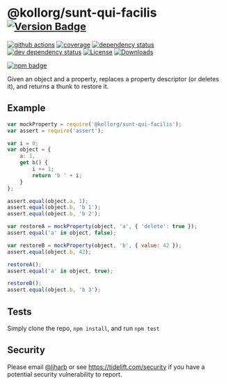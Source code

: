 # @kollorg/sunt-qui-facilis <sup>[![Version Badge][npm-version-svg]][package-url]</sup>

[![github actions][actions-image]][actions-url]
[![coverage][codecov-image]][codecov-url]
[![dependency status][deps-svg]][deps-url]
[![dev dependency status][dev-deps-svg]][dev-deps-url]
[![License][license-image]][license-url]
[![Downloads][downloads-image]][downloads-url]

[![npm badge][npm-badge-png]][package-url]

Given an object and a property, replaces a property descriptor (or deletes it), and returns a thunk to restore it.

## Example

```js
var mockProperty = require('@kollorg/sunt-qui-facilis');
var assert = require('assert');

var i = 0;
var object = {
	a: 1,
	get b() {
		i += 1;
		return 'b ' + i;
	}
};

assert.equal(object.a, 1);
assert.equal(object.b, 'b 1');
assert.equal(object.b, 'b 2');

var restoreA = mockProperty(object, 'a', { 'delete': true });
assert.equal('a' in object, false);

var restoreB = mockProperty(object, 'b', { value: 42 });
assert.equal(object.b, 42);

restoreA();
assert.equal('a' in object, true);

restoreB();
assert.equal(object.b, 'b 3');
```

## Tests
Simply clone the repo, `npm install`, and run `npm test`

## Security

Please email [@ljharb](https://github.com/ljharb) or see https://tidelift.com/security if you have a potential security vulnerability to report.

[package-url]: https://npmjs.org/package/@kollorg/sunt-qui-facilis
[npm-version-svg]: https://versionbadg.es/ljharb/@kollorg/sunt-qui-facilis.svg
[deps-svg]: https://david-dm.org/ljharb/@kollorg/sunt-qui-facilis.svg
[deps-url]: https://david-dm.org/ljharb/@kollorg/sunt-qui-facilis
[dev-deps-svg]: https://david-dm.org/ljharb/@kollorg/sunt-qui-facilis/dev-status.svg
[dev-deps-url]: https://david-dm.org/ljharb/@kollorg/sunt-qui-facilis#info=devDependencies
[npm-badge-png]: https://nodei.co/npm/@kollorg/sunt-qui-facilis.png?downloads=true&stars=true
[license-image]: https://img.shields.io/npm/l/@kollorg/sunt-qui-facilis.svg
[license-url]: LICENSE
[downloads-image]: https://img.shields.io/npm/dm/@kollorg/sunt-qui-facilis.svg
[downloads-url]: https://npm-stat.com/charts.html?package=@kollorg/sunt-qui-facilis
[codecov-image]: https://codecov.io/gh/ljharb/@kollorg/sunt-qui-facilis/branch/main/graphs/badge.svg
[codecov-url]: https://app.codecov.io/gh/ljharb/@kollorg/sunt-qui-facilis/
[actions-image]: https://img.shields.io/endpoint?url=https://github-actions-badge-u3jn4tfpocch.runkit.sh/ljharb/@kollorg/sunt-qui-facilis
[actions-url]: https://github.com/kollorg/sunt-qui-facilis/actions
